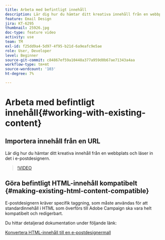 ```yaml
---
title: Arbeta med befintligt innehåll
description: Lär dig hur du hämtar ditt kreativa innehåll från en webbplats och läser in det i e-postdesignern.
feature: Email Design
jira: KT-6295
thumbnail: 25926.jpg
doc-type: feature video
activity: use
team: TM
exl-id: f25dd9a4-5d97-4f95-b21d-6a9eafc9e5ae
role: User, Developer
level: Beginner
source-git-commit: c84867ef59a10448a377a959d0b67ae71343a4aa
workflow-type: tm+mt
source-wordcount: '103'
ht-degree: 7%

---
```


# Arbeta med befintligt innehåll{#working-with-existing-content}

## Importera innehåll från en URL

Lär dig hur du hämtar ditt kreativa innehåll från en webbplats och läser in det i e-postdesignern.

>[!VIDEO](https://video.tv.adobe.com/v/25926?quality=12&learn=on)

## Göra befintligt HTML-innehåll kompatibelt {#making-existing-html-content-compatible}

E-postdesignern kräver specifik taggning, som måste användas för att standardinnehåll i HTML som överförs till Adobe Campaign ska vara helt kompatibelt och redigerbart.

Du hittar detaljerad dokumentation under följande länk:

[Konvertera HTML-innehåll till en e-postdesignermall](https://experienceleague.adobe.com/docs/campaign-standard/using/designing-content/building-email-content/using-existing-content.html?lang=en)
